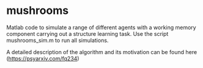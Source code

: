 # mushrooms
Matlab code to simulate a range of different agents with a working memory component carrying out a structure learning task. 
Use the script mushrooms_sim.m to run all simulations.

A detailed description of the algorithm and its motivation can be found here (https://psyarxiv.com/fq234)
